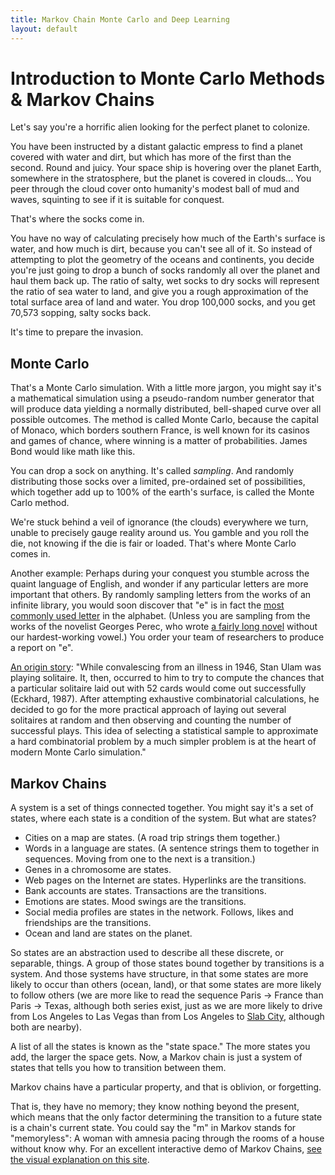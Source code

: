 ```yaml
---
title: Markov Chain Monte Carlo and Deep Learning
layout: default
---
```


# Introduction to Monte Carlo Methods & Markov Chains

Let's say you're a horrific alien looking for the perfect planet to colonize. 

You have been instructed by a distant galactic empress to find a planet covered with water and dirt, but which has more of the first than the second. Round and juicy. Your space ship is hovering over the planet Earth, somewhere in the stratosphere, but the planet is covered in clouds... You peer through the cloud cover onto humanity's modest ball of mud and waves, squinting to see if it is suitable for conquest. 

That's where the socks come in. 

You have no way of calculating precisely how much of the Earth's surface is water, and how much is dirt, because you can't see all of it. So instead of attempting to plot the geometry of the oceans and continents, you decide you're just going to drop a bunch of socks randomly all over the planet and haul them back up. The ratio of salty, wet socks to dry socks will represent the ratio of sea water to land, and give you a rough approximation of the total surface area of land and water. You drop 100,000 socks, and you get 70,573 sopping, salty socks back. 

It's time to prepare the invasion. 

## Monte Carlo 

That's a Monte Carlo simulation. With a little more jargon, you might say it's a mathematical simulation using a pseudo-random number generator that will produce data yielding a normally distributed, bell-shaped curve over all possible outcomes. The method is called Monte Carlo, because the capital of Monaco, which borders southern France, is well known for its casinos and games of chance, where winning is a matter of probabilities. James Bond would like math like this. 

You can drop a sock on anything. It's called *sampling*. And randomly distributing those socks over a limited, pre-ordained set of possibilities, which together add up to 100% of the earth's surface, is called the Monte Carlo method. 

We're stuck behind a veil of ignorance (the clouds) everywhere we turn, unable to precisely gauge reality around us. You gamble and you roll the die, not knowing if the die is fair or loaded. That's where Monte Carlo comes in.  

Another example: Perhaps during your conquest you stumble across the quaint language of English, and wonder if any particular letters are more important that others. By randomly sampling letters from the works of an infinite library, you would soon discover that "e" is in fact the [most commonly used letter](https://en.wikipedia.org/wiki/Letter_frequency#Relative_frequencies_of_letters_in_the_English_language) in the alphabet. (Unless you are sampling from the works of the novelist Georges Perec, who wrote [a fairly long novel](https://en.wikipedia.org/wiki/A_Void) without our hardest-working vowel.) You order your team of researchers to produce a report on "e".

[An origin story](http://citeseerx.ist.psu.edu/viewdoc/download?doi=10.1.1.13.7133&rep=rep1&type=pdf): "While convalescing from an illness in 1946, Stan Ulam was playing solitaire. It, then, occurred to him to try to compute the chances that a particular solitaire laid out with 52 cards would come out successfully (Eckhard, 1987). After attempting exhaustive combinatorial calculations, he decided to go for the more practical approach of laying out several solitaires at random and then observing and counting the number of successful plays. This idea of selecting a statistical sample to approximate a hard combinatorial problem by a much simpler problem is at the heart of modern Monte Carlo simulation."

## Markov Chains

A system is a set of things connected together. You might say it's a set of states, where each state is a condition of the system. But what are states? 

* Cities on a map are states. (A road trip strings them together.) 
* Words in a language are states. (A sentence strings them to together in sequences. Moving from one to the next is a transition.) 
* Genes in a chromosome are states. 
* Web pages on the Internet are states. Hyperlinks are the transitions. 
* Bank accounts are states. Transactions are the transitions.
* Emotions are states. Mood swings are the transitions. 
* Social media profiles are states in the network. Follows, likes and friendships are the transitions. 
* Ocean and land are states on the planet. 

So states are an abstraction used to describe all these discrete, or separable, things. A group of those states bound together by transitions is a system. And those systems have structure, in that some states are more likely to occur than others (ocean, land), or that some states are more likely to follow others (we are more like to read the sequence Paris -> France than Paris -> Texas, although both series exist, just as we are more likely to drive from Los Angeles to Las Vegas than from Los Angeles to [Slab City](https://www.google.com/maps/place/Slab+City,+CA+92233/@33.2579686,-117.7035463,7z/data=!4m5!3m4!1s0x80d0b20527ca5ebf:0xa7f292448cbd1988!8m2!3d33.2579703!4d-115.4623352), although both are nearby). 

A list of all the states is known as the "state space." The more states you add, the larger the space gets. Now, a Markov chain is just a system of states that tells you how to transition between them. 

Markov chains have a particular property, and that is oblivion, or forgetting. 

That is, they have no memory; they know nothing beyond the present, which means that the only factor determining the transition to a future state is a chain's current state. You could say the "m" in Markov stands for "memoryless": A woman with amnesia pacing through the rooms of a house without know why. For an excellent interactive demo of Markov Chains, [see the visual explanation on this site](http://setosa.io/ev/markov-chains/).
